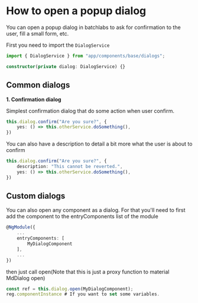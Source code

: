 # How to open a popup dialog

You can open a popup dialog in batchlabs to ask for confirmation to the user, fill a small form, etc.

First you need to import the `DialogService`

```ts
import { DialogService } from "app/components/base/dialogs";

constructor(private dialog: DialogService) {}
```

## Common dialogs

**1. Confirmation dialog**

Simplest confirmation dialog that do some action when user confirm.
```ts
this.dialog.confirm("Are you sure?", {
    yes: () => this.otherService.doSomething(),
})
```

You can also have a description to detail a bit more what the user is about to confirm
```ts
this.dialog.confirm("Are you sure?", {
    description: "This cannot be reverted.",
    yes: () => this.otherService.doSomething(),
})
```


## Custom dialogs

You can also open any component as a dialog. For that you'll need to first add the component to the entryComponents list of the module

```ts
@NgModule({
    ...
    entryComponents: [
        MyDialogComponent
    ],
    ...
})
```

then just call open(Note that this is just a proxy function to material MdDialog open)

```ts
const ref = this.dialog.open(MyDialogComponent);
reg.componentInstance # If you want to set some variables.
```
